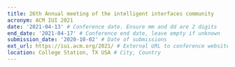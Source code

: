 ```yaml
---
title: 26th Annual meeting of the intelligent interfaces community 
acronym: ACM IUI 2021
date: '2021-04-13' # Conference date. Ensure mm and dd are 2 digits
end_date: '2021-04-17' # Conference end date, leave empty if unknown
submission_date: '2020-10-02' # Date of submissions
ext_url: https://iui.acm.org/2021/ # External URL to conference website
location: College Station, TX USA # City, Country
---
```

